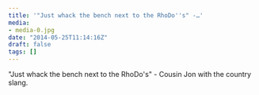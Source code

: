 ```yaml
---
title: '"Just whack the bench next to the RhoDo''s" -…'
media:
- media-0.jpg
date: "2014-05-25T11:14:16Z"
draft: false
tags: []
---
```

"Just whack the bench next to the RhoDo's" - Cousin Jon with the country slang.
